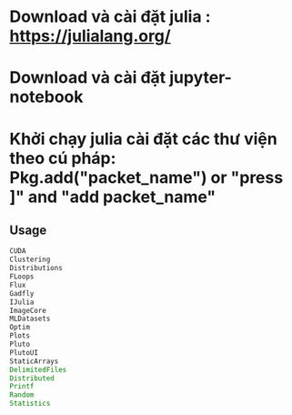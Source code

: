 # Download và cài đặt julia : https://julialang.org/ <space><space>
# Download và cài đặt jupyter-notebook
# Khởi chạy julia cài đặt các thư viện theo cú pháp: Pkg.add("packet_name") or "press ]" and "add packet_name"

## Usage
```julia 
CUDA
Clustering
Distributions
FLoops
Flux
Gadfly
IJulia
ImageCore
MLDatasets
Optim
Plots
Pluto
PlutoUI
StaticArrays
DelimitedFiles
Distributed
Printf
Random
Statistics
```

